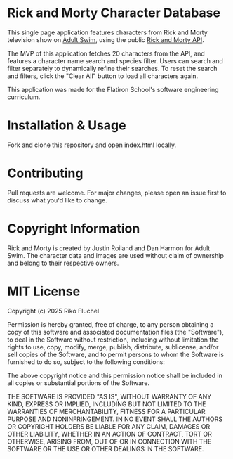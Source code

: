 # Rick and Morty Character Database
This single page application features characters from Rick and Morty television show on [Adult Swim](https://www.adultswim.com/), using the public [Rick and Morty API](https://rickandmortyapi.com/).

The MVP of this application fetches 20 characters from the API, and features a character name search and species filter. Users can search and filter separately to dynamically refine their searches. To reset the search and filters, click the "Clear All" button to load all characters again.

This application was made for the Flatiron School's software engineering curriculum.

# Installation & Usage
Fork and clone this repository and open index.html locally.

# Contributing
Pull requests are welcome. For major changes, please open an issue first to discuss what you'd like to change.

# Copyright Information
Rick and Morty is created by Justin Roiland and Dan Harmon for Adult Swim. The character data and images are used without claim of ownership and belong to their respective owners.

# MIT License
Copyright (c) 2025 Riko Fluchel

Permission is hereby granted, free of charge, to any person obtaining a copy
of this software and associated documentation files (the "Software"), to deal
in the Software without restriction, including without limitation the rights
to use, copy, modify, merge, publish, distribute, sublicense, and/or sell
copies of the Software, and to permit persons to whom the Software is
furnished to do so, subject to the following conditions:

The above copyright notice and this permission notice shall be included in all
copies or substantial portions of the Software.

THE SOFTWARE IS PROVIDED "AS IS", WITHOUT WARRANTY OF ANY KIND, EXPRESS OR
IMPLIED, INCLUDING BUT NOT LIMITED TO THE WARRANTIES OF MERCHANTABILITY,
FITNESS FOR A PARTICULAR PURPOSE AND NONINFRINGEMENT. IN NO EVENT SHALL THE
AUTHORS OR COPYRIGHT HOLDERS BE LIABLE FOR ANY CLAIM, DAMAGES OR OTHER
LIABILITY, WHETHER IN AN ACTION OF CONTRACT, TORT OR OTHERWISE, ARISING FROM,
OUT OF OR IN CONNECTION WITH THE SOFTWARE OR THE USE OR OTHER DEALINGS IN THE
SOFTWARE.